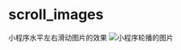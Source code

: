 # scroll_images
小程序水平左右滑动图片的效果
![小程序轮播的图片](https://github.com/yjn2015/scroll_images/blob/master/img.png)
